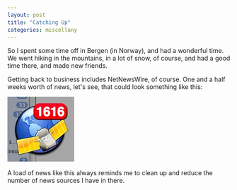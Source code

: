 ```yaml
---
layout: post
title: "Catching Up"
categories: miscellany
---
```

So I spent some time off in Bergen (in Norway), and had a wonderful time. We went hiking in the mountains, in a lot of snow, of course, and had a good time there, and made new friends.

Getting back to business includes NetNewsWire, of course. One and a half weeks worth of news, let's see, that could look something like this:

![NetNewsWire](/files/nnw.jpg "NetNewsWire")

A load of news like this always reminds me to clean up and reduce the number of news sources I have in there.